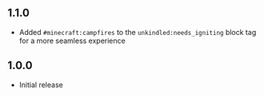 ## 1.1.0

- Added `#minecraft:campfires` to the `unkindled:needs_igniting` block tag for a more seamless experience

## 1.0.0

- Initial release